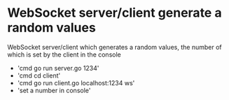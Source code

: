 # WebSocket server/client generate a random values

WebSocket server/client which generates a random values, the number of which is set by the client in the console

- 'cmd go run server.go 1234'
- 'cmd cd client'
- 'cmd go run client.go localhost:1234 ws'
- 'set a number in console'
